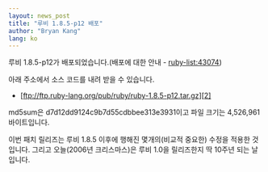 ```yaml
---
layout: news_post
title: "루비 1.8.5-p12 배포"
author: "Bryan Kang"
lang: ko
---
```


루비 1.8.5-p12가 배포되었습니다.(배포에 대한 안내 - [ruby-list:43074][1])

아래 주소에서 소스 코드를 내려 받을 수 있습니다.

* [ftp://ftp.ruby-lang.org/pub/ruby/ruby-1.8.5-p12.tar.gz][2]

md5sum은 d7d12dd9124c9b7d55cdbbee313e3931이고 파일 크기는 4,526,961 바이트입니다.

이번 패치 릴리즈는 루비 1.8.5 이후에 행해진 몇개의(비교적 중요한) 수정을 적용한 것입니다. 그리고 오늘(2006년
크리스마스)은 루비 1.0을 릴리즈한지 딱 10주년 되는 날입니다.



[1]: http://blade.nagaokaut.ac.jp/cgi-bin/scat.rb/ruby/ruby-list/43074
[2]: ftp://ftp.ruby-lang.org/pub/ruby/ruby-1.8.5-p12.tar.gz
